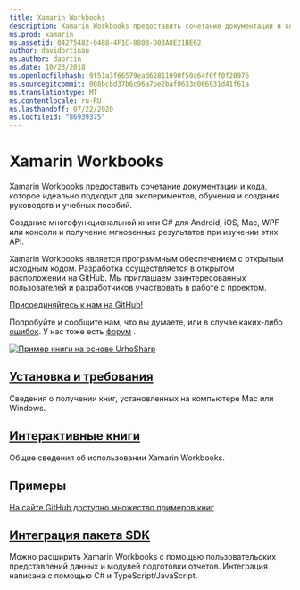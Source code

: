 ```yaml
---
title: Xamarin Workbooks
description: Xamarin Workbooks предоставить сочетание документации и кода, которое идеально подходит для экспериментов, обучения и создания руководств и учебных пособий.
ms.prod: xamarin
ms.assetid: 04275482-0488-4F1C-8808-D03A8E21BE62
author: davidortinau
ms.author: daortin
ms.date: 10/23/2018
ms.openlocfilehash: 9f51a3f66579ead62811090f50a64f0ff0f20976
ms.sourcegitcommit: 008bcbd37b6c96a7be2baf0633d066931d41f61a
ms.translationtype: MT
ms.contentlocale: ru-RU
ms.lasthandoff: 07/22/2020
ms.locfileid: "86939375"
---
```

# <a name="xamarin-workbooks"></a>Xamarin Workbooks

Xamarin Workbooks предоставить сочетание документации и кода, которое идеально подходит для экспериментов, обучения и создания руководств и учебных пособий.

Создание многофункциональной книги C# для Android, iOS, Mac, WPF или консоли и получение мгновенных результатов при изучении этих API.

Xamarin Workbooks является программным обеспечением с открытым исходным кодом. Разработка осуществляется в открытом расположении на GitHub. Мы приглашаем заинтересованных пользователей и разработчиков участвовать в работе с проектом.

[Присоединяйтесь к нам на GitHub!](https://github.com/Microsoft/workbooks)

Попробуйте и сообщите нам, что вы думаете, или в случае каких-либо [ошибок](~/tools/workbooks/install.md#reporting-bugs). У нас тоже есть [форум](https://forums.xamarin.com/categories/inspector) .

[![Пример книги на основе UrhoSharp](images/interactive-1.0.0-urho-planet-earth-small.png)](images/interactive-1.0.0-urho-planet-earth.png#lightbox)

## <a name="installation-and-requirements"></a>[Установка и требования](install.md)

Сведения о получении книг, установленных на компьютере Mac или Windows.

## <a name="interactive-workbooks"></a>[Интерактивные книги](workbook.md)

Общие сведения об использовании Xamarin Workbooks.

## <a name="samples"></a>Примеры

[На сайте GitHub доступно множество примеров книг](https://github.com/xamarin/workbooks).

## <a name="integration-sdk"></a>[Интеграция пакета SDK](sdk/index.md)

Можно расширить Xamarin Workbooks с помощью пользовательских представлений данных и модулей подготовки отчетов. Интеграция написана с помощью C# и TypeScript/JavaScript.
